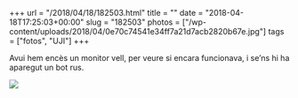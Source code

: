 +++
url = "/2018/04/18/182503.html"
title = ""
date = "2018-04-18T17:25:03+00:00"
slug = "182503"
photos = ["/wp-content/uploads/2018/04/0e70c74541e34ff7a21d7acb2820b67e.jpg"]
tags = ["fotos", "UJI"]
+++

Avui hem encès un monitor vell, per veure si encara funcionava, i se’ns hi ha aparegut un bot rus.

<img src="/wp-content/uploads/2018/04/0e70c74541e34ff7a21d7acb2820b67e.jpg" class="img-responsive">
